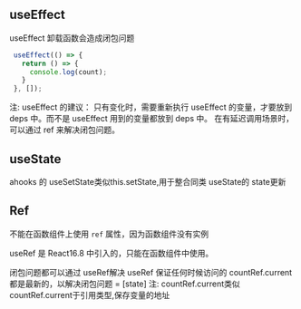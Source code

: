  ## useEffect
 useEffect 卸载函数会造成闭包问题
 ```js
  useEffect(() => {
    return () => {
      console.log(count);
    }
  }, []);
```
注: useEffect 的建议：
只有变化时，需要重新执行 useEffect 的变量，才要放到 deps 中。而不是 useEffect 用到的变量都放到 deps 中。
在有延迟调用场景时，可以通过 ref 来解决闭包问题。


## useState
ahooks 的 useSetState类似this.setState,用于整合同类 useState的 state更新


## Ref

不能在函数组件上使用 `ref` 属性，因为函数组件没有实例

useRef 是 React16.8 中引入的，只能在函数组件中使用。

闭包问题都可以通过 useRef解决
useRef 保证任何时候访问的 countRef.current 都是最新的，以解决闭包问题
 = [state]
注:  countRef.current类似countRef.current于引用类型,保存变量的地址


